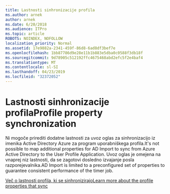 ```yaml
---
title: Lastnosti sinhronizacije profila
ms.author: arnek
author: arnek
ms.date: 6/20/2018
ms.audience: ITPro
ms.topic: article
ROBOTS: NOINDEX, NOFOLLOW
localization_priority: Normal
ms.assetid: 17e9882a-2341-459f-86d8-6ad8df3bef7e
ms.openlocfilehash: 1bb87786d9e28e11b1b883e5dba0c0588f3db18f
ms.sourcegitcommit: 9d78905c512192ffc4675468abd2efc5f2e4baf4
ms.translationtype: MT
ms.contentlocale: sl-SI
ms.lasthandoff: 04/23/2019
ms.locfileid: "32372052"
---
```

# <a name="profile-property-synchronization"></a><span data-ttu-id="444e2-102">Lastnosti sinhronizacije profila</span><span class="sxs-lookup"><span data-stu-id="444e2-102">Profile property synchronization</span></span>

<span data-ttu-id="444e2-103">Ni mogoče prirediti dodatne lastnosti za uvoz oglas za sinhronizacijo iz imenika Active Directory Azure za program uporabniškega profila.</span><span class="sxs-lookup"><span data-stu-id="444e2-103">It's not possible to map additional properties for AD Import to sync from Azure Active Directory to the User Profile Application.</span></span> <span data-ttu-id="444e2-104">Uvoz oglas je omejena na vnaprej niz lastnosti, da se zagotovi dosledno izvajanje posla razporejevalnika.</span><span class="sxs-lookup"><span data-stu-id="444e2-104">AD Import is limited to a preconfigured set of properties to guarantee consistent performance of the timer job.</span></span>
  
[<span data-ttu-id="444e2-105">Več o lastnosti profila, ki se sinhronizirajo</span><span class="sxs-lookup"><span data-stu-id="444e2-105">Learn more about the profile properties that sync</span></span>](https://go.microsoft.com/fwlink/?linkid=875671)
  

